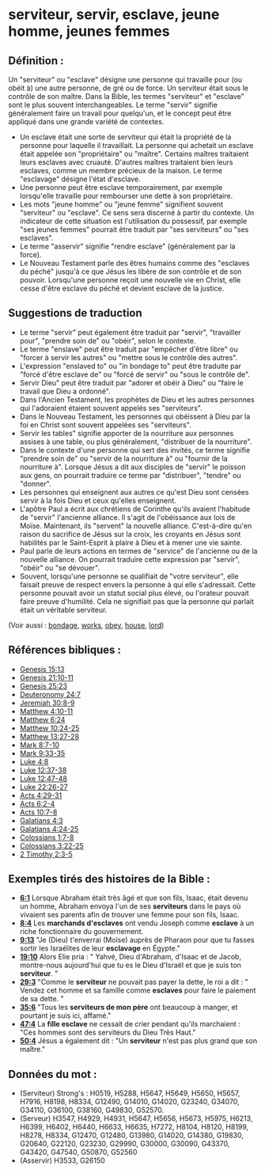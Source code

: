 # serviteur, servir, esclave, jeune homme, jeunes femmes

## Définition :

Un "serviteur" ou "esclave" désigne une personne qui travaille pour (ou obéit à) une autre personne, de gré ou de force. Un serviteur était sous le contrôle de son maître. Dans la Bible, les termes "serviteur" et "esclave" sont le plus souvent interchangeables.
Le terme "servir" signifie généralement faire un travail pour quelqu'un, et le concept peut être appliqué dans une grande variété de contextes.

* Un esclave était une sorte de serviteur qui était la propriété de la personne pour laquelle il travaillait. La personne qui achetait un esclave était appelée son "propriétaire" ou "maître". Certains maîtres traitaient leurs esclaves avec cruauté. D'autres maîtres traitaient bien leurs esclaves, comme un membre précieux de la maison. Le terme "esclavage" désigne l'état d'esclave.
* Une personne peut être esclave temporairement, par exemple lorsqu'elle travaille pour rembourser une dette à son propriétaire.
* Les mots "jeune homme" ou "jeune femme" signifient souvent "serviteur" ou "esclave". Ce sens sera discerné à partir du contexte. Un indicateur de cette situation est l'utilisation du possessif, par exemple "ses jeunes femmes" pourrait être traduit par "ses serviteurs" ou "ses esclaves".
* Le terme "asservir" signifie "rendre esclave" (généralement par la force).
* Le Nouveau Testament parle des êtres humains comme des "esclaves du péché" jusqu'à ce que Jésus les libère de son contrôle et de son pouvoir. Lorsqu'une personne reçoit une nouvelle vie en Christ, elle cesse d'être esclave du péché et devient esclave de la justice.

## Suggestions de traduction

* Le terme "servir" peut également être traduit par "servir", "travailler pour", "prendre soin de" ou "obéir", selon le contexte.
* Le terme "enslave" peut être traduit par "empêcher d'être libre" ou "forcer à servir les autres" ou "mettre sous le contrôle des autres".
* L'expression "enslaved to" ou "in bondage to" peut être traduite par "forcé d'être esclave de" ou "forcé de servir" ou "sous le contrôle de".
* Servir Dieu" peut être traduit par "adorer et obéir à Dieu" ou "faire le travail que Dieu a ordonné".
* Dans l'Ancien Testament, les prophètes de Dieu et les autres personnes qui l'adoraient étaient souvent appelés ses "serviteurs".
* Dans le Nouveau Testament, les personnes qui obéissent à Dieu par la foi en Christ sont souvent appelées ses "serviteurs".
* Servir les tables" signifie apporter de la nourriture aux personnes assises à une table, ou plus généralement, "distribuer de la nourriture".
* Dans le contexte d'une personne qui sert des invités, ce terme signifie "prendre soin de" ou "servir de la nourriture à" ou "fournir de la nourriture à". Lorsque Jésus a dit aux disciples de "servir" le poisson aux gens, on pourrait traduire ce terme par "distribuer", "tendre" ou "donner".
* Les personnes qui enseignent aux autres ce qu'est Dieu sont censées servir à la fois Dieu et ceux qu'elles enseignent.
* L'apôtre Paul a écrit aux chrétiens de Corinthe qu'ils avaient l'habitude de "servir" l'ancienne alliance. Il s'agit de l'obéissance aux lois de Moïse. Maintenant, ils "servent" la nouvelle alliance. C'est-à-dire qu'en raison du sacrifice de Jésus sur la croix, les croyants en Jésus sont habilités par le Saint-Esprit à plaire à Dieu et à mener une vie sainte.
* Paul parle de leurs actions en termes de "service" de l'ancienne ou de la nouvelle alliance. On pourrait traduire cette expression par "servir", "obéir" ou "se dévouer".
* Souvent, lorsqu'une personne se qualifiait de "votre serviteur", elle faisait preuve de respect envers la personne à qui elle s'adressait. Cette personne pouvait avoir un statut social plus élevé, ou l'orateur pouvait faire preuve d'humilité. Cela ne signifiait pas que la personne qui parlait était un véritable serviteur.

(Voir aussi : [bondage](../kt/bond.md), [works](../kt/works.md), [obey](../other/obey.md), [house](../other/house.md), [lord](../kt/lord.md))

## Références bibliques :

* [Genesis 15:13](rc://en/tn/help/gen/15/13)
* [Genesis 21:10-11](rc://en/tn/help/gen/21/10)
* [Genesis 25:23](rc://en/tn/help/gen/25/23)
* [Deuteronomy 24:7](rc://en/tn/help/deu/24/7)
* [Jeremiah 30:8-9](rc://en/tn/help/jer/30/08)
* [Matthew 4:10-11](rc://en/tn/help/mat/04/10)
* [Matthew 6:24](rc://en/tn/help/mat/06/24)
* [Matthew 10:24-25](rc://en/tn/help/mat/10/24)
* [Matthew 13:27-28](rc://en/tn/help/mat/13/27)
* [Mark 8:7-10](rc://en/tn/help/mrk/08/07)
* [Mark 9:33-35](rc://en/tn/help/mrk/09/33)
* [Luke 4:8](rc://en/tn/help/luk/04/08)
* [Luke 12:37-38](rc://en/tn/help/luk/12/37)
* [Luke 12:47-48](rc://en/tn/help/luk/12/47)
* [Luke 22:26-27](rc://en/tn/help/luk/22/26)
* [Acts 4:29-31](rc://en/tn/help/act/04/29)
* [Acts 6:2-4](rc://en/tn/help/act/06/02)
* [Acts 10:7-8](rc://en/tn/help/act/10/07)
* [Galatians 4:3](rc://en/tn/help/gal/04/03)
* [Galatians 4:24-25](rc://en/tn/help/gal/04/24)
* [Colossians 1:7-8](rc://en/tn/help/col/01/07)
* [Colossians 3:22-25](rc://en/tn/help/col/03/22)
* [2 Timothy 2:3-5](rc://en/tn/help/2ti/02/03)

## Exemples tirés des histoires de la Bible :

* __[6:1](rc://en/tn/help/obs/06/01)__ Lorsque Abraham était très âgé et que son fils, Isaac, était devenu un homme, Abraham envoya l'un de ses __serviteurs__ dans le pays où vivaient ses parents afin de trouver une femme pour son fils, Isaac.
* __[8:4](rc://en/tn/help/obs/08/04)__ Les __marchands d'esclaves__ ont vendu Joseph comme __esclave__ à un riche fonctionnaire du gouvernement.
* __[9:13](rc://en/tn/help/obs/09/13)__ "Je (Dieu) t'enverrai (Moïse) auprès de Pharaon pour que tu fasses sortir les Israélites de leur __esclavage__ en Égypte."
* __[19:10](rc://en/tn/help/obs/19/10)__ Alors Elie pria : " Yahvé, Dieu d'Abraham, d'Isaac et de Jacob, montre-nous aujourd'hui que tu es le Dieu d'Israël et que je suis ton __serviteur__. "
* __[29:3](rc://en/tn/help/obs/29/03)__ "Comme le __serviteur__ ne pouvait pas payer la dette, le roi a dit : " Vendez cet homme et sa famille comme __esclaves__ pour faire le paiement de sa dette. "
* __[35:6](rc://en/tn/help/obs/35/06)__ "Tous les __serviteurs de mon père__ ont beaucoup à manger, et pourtant je suis ici, affamé."
* __[47:4](rc://en/tn/help/obs/47/04)__ La __fille esclave__ ne cessait de crier pendant qu'ils marchaient : "Ces hommes sont des serviteurs du Dieu Très Haut."
* __[50:4](rc://en/tn/help/obs/50/04)__ Jésus a également dit : "Un __serviteur__ n'est pas plus grand que son maître."

## Données du mot :

* (Serviteur) Strong's : H0519, H5288, H5647, H5649, H5650, H5657, H7916, H8198, H8334, G12490, G14010, G14020, G23240, G34070, G34110, G36100, G38160, G49830, G52570.
* (Serveur) H3547, H4929, H4931, H5647, H5656, H5673, H5975, H6213, H6399, H6402, H6440, H6633, H6635, H7272, H8104, H8120, H8199, H8278, H8334, G12470, G12480, G13980, G14020, G14380, G19830, G20640, G22120, G23230, G29990, G30000, G30090, G43370, G43420, G47540, G50870, G52560
* (Asservir) H3533, G26150
